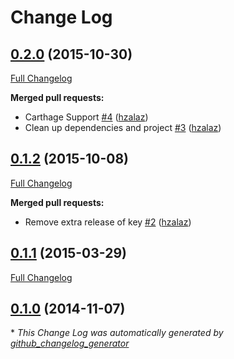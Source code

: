 # Change Log

## [0.2.0](https://github.com/auth0/TouchIDAuth/tree/0.2.0) (2015-10-30)
[Full Changelog](https://github.com/auth0/TouchIDAuth/compare/0.1.2...0.2.0)

**Merged pull requests:**

- Carthage Support [\#4](https://github.com/auth0/TouchIDAuth/pull/4) ([hzalaz](https://github.com/hzalaz))
- Clean up dependencies and project [\#3](https://github.com/auth0/TouchIDAuth/pull/3) ([hzalaz](https://github.com/hzalaz))

## [0.1.2](https://github.com/auth0/TouchIDAuth/tree/0.1.2) (2015-10-08)
[Full Changelog](https://github.com/auth0/TouchIDAuth/compare/0.1.1...0.1.2)

**Merged pull requests:**

- Remove extra release of key [\#2](https://github.com/auth0/TouchIDAuth/pull/2) ([hzalaz](https://github.com/hzalaz))

## [0.1.1](https://github.com/auth0/TouchIDAuth/tree/0.1.1) (2015-03-29)
[Full Changelog](https://github.com/auth0/TouchIDAuth/compare/0.1.0...0.1.1)

## [0.1.0](https://github.com/auth0/TouchIDAuth/tree/0.1.0) (2014-11-07)


\* *This Change Log was automatically generated by [github_changelog_generator](https://github.com/skywinder/Github-Changelog-Generator)*